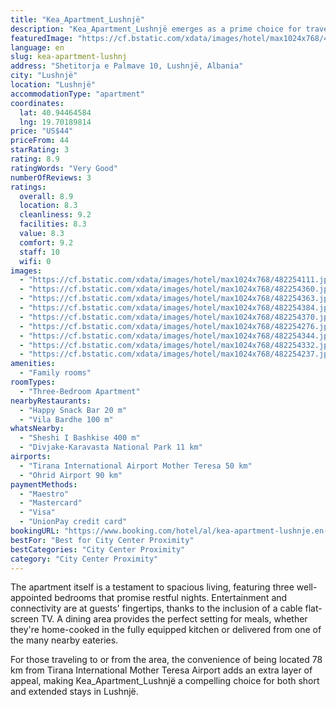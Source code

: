 ```yaml
---
title: "Kea_Apartment_Lushnjë"
description: "Kea_Apartment_Lushnjë emerges as a prime choice for travelers seeking a blend of comfort and convenience in Lushnjë."
featuredImage: "https://cf.bstatic.com/xdata/images/hotel/max1024x768/482254111.jpg?k=ba18128e6c3c82edef655445a50f53788f37677d398eb0e7f2deba1f85ddfa98&o=&hp=1"
language: en
slug: kea-apartment-lushnj
address: "Shetitorja e Palmave 10, Lushnjë, Albania"
city: "Lushnjë"
location: "Lushnjë"
accommodationType: "apartment"
coordinates:
  lat: 40.94464584
  lng: 19.70189814
price: "US$44"
priceFrom: 44
starRating: 3
rating: 8.9
ratingWords: "Very Good"
numberOfReviews: 3
ratings:
  overall: 8.9
  location: 8.3
  cleanliness: 9.2
  facilities: 8.3
  value: 8.3
  comfort: 9.2
  staff: 10
  wifi: 0
images:
  - "https://cf.bstatic.com/xdata/images/hotel/max1024x768/482254111.jpg?k=ba18128e6c3c82edef655445a50f53788f37677d398eb0e7f2deba1f85ddfa98&o=&hp=1"
  - "https://cf.bstatic.com/xdata/images/hotel/max1024x768/482254360.jpg?k=eddb95646eb85ca93e29ea23e67eeada3a2a98aadc39011da859d733f4706f1b&o=&hp=1"
  - "https://cf.bstatic.com/xdata/images/hotel/max1024x768/482254363.jpg?k=86bd6c994c4a2e713460c58384937cb4852aa69c0641f3bef4a8c0cc87b5f255&o=&hp=1"
  - "https://cf.bstatic.com/xdata/images/hotel/max1024x768/482254384.jpg?k=d57bbdec8c5c31f6b54131213cb79bc9e023e1be4afb1d9dee75c206c2e003f6&o=&hp=1"
  - "https://cf.bstatic.com/xdata/images/hotel/max1024x768/482254370.jpg?k=89d5471c91d909b01470927a78a60f3598167108d8a7a6f979d8215ceef58776&o=&hp=1"
  - "https://cf.bstatic.com/xdata/images/hotel/max1024x768/482254276.jpg?k=8bc563d6a36797dbe2b63322c7786798842cc2d16a3265676b151c41c17921e5&o=&hp=1"
  - "https://cf.bstatic.com/xdata/images/hotel/max1024x768/482254344.jpg?k=f6570547b67bbefb4f66db6d90eb759d3de37de72dcbeed4dbd0cb13841ab022&o=&hp=1"
  - "https://cf.bstatic.com/xdata/images/hotel/max1024x768/482254332.jpg?k=4b1f6a0778013e8ac9ce4e466d5934deeb64012391fc7bd0a3a720c469f1c31f&o=&hp=1"
  - "https://cf.bstatic.com/xdata/images/hotel/max1024x768/482254237.jpg?k=4ca2eae26963ea217855719ae526fa4c445a365ab8a5e488441c75da6efcf37f&o=&hp=1"
amenities:
  - "Family rooms"
roomTypes:
  - "Three-Bedroom Apartment"
nearbyRestaurants:
  - "Happy Snack Bar 20 m"
  - "Vila Bardhe 100 m"
whatsNearby:
  - "Sheshi I Bashkise 400 m"
  - "Divjake-Karavasta National Park 11 km"
airports:
  - "Tirana International Airport Mother Teresa 50 km"
  - "Ohrid Airport 90 km"
paymentMethods:
  - "Maestro"
  - "Mastercard"
  - "Visa"
  - "UnionPay credit card"
bookingURL: "https://www.booking.com/hotel/al/kea-apartment-lushnje.en-gb.html?aid=8035640"
bestFor: "Best for City Center Proximity"
bestCategories: "City Center Proximity"
category: "City Center Proximity"
---
```


The apartment itself is a testament to spacious living, featuring three well-appointed bedrooms that promise restful nights. Entertainment and connectivity are at guests' fingertips, thanks to the inclusion of a cable flat-screen TV. A dining area provides the perfect setting for meals, whether they're home-cooked in the fully equipped kitchen or delivered from one of the many nearby eateries.

For those traveling to or from the area, the convenience of being located 78 km from Tirana International Mother Teresa Airport adds an extra layer of appeal, making Kea_Apartment_Lushnjë a compelling choice for both short and extended stays in Lushnjë.